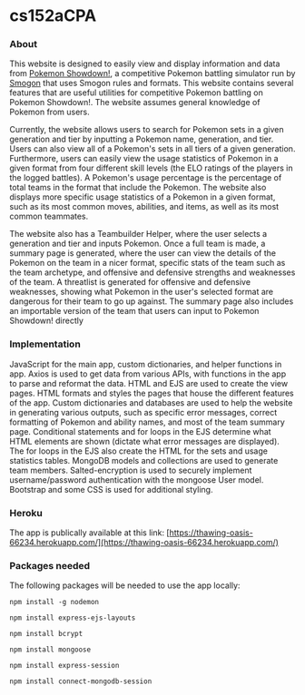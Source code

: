 # cs152aCPA

### About
This website is designed to easily view and display information and data from [Pokemon Showdown!](https://play.pokemonshowdown.com), a competitive Pokemon 
battling simulator run by [Smogon](https://www.smogon.com) that uses Smogon rules and formats. This website contains several features that are useful utilities for competitive Pokemon battling on Pokemon Showdown!. The website assumes general knowledge of Pokemon from users. 

Currently, the website allows users to search for Pokemon sets in a given generation and tier by inputting a Pokemon name, generation, and tier. Users can also view all of a Pokemon's sets in all tiers of a given generation. Furthermore, users can easily view the usage statistics of Pokemon in a given format from four different skill levels (the ELO ratings of the players in the logged battles). A Pokemon's usage percentage is the percentage of total teams in the format that include the Pokemon. The website also displays more specific usage statistics of a Pokemon in a given format, such as its most common moves, abilities, and items, as well as its most common teammates.

The website also has a Teambuilder Helper, where the user selects a generation and tier and inputs Pokemon. Once a full team is made, a summary page is generated, where the user can view the details of the Pokemon on the team in a nicer format, specific stats of the team such as the team archetype, and offensive and defensive strengths and weaknesses of the team. A threatlist is generated for offensive and defensive weaknesses, showing what Pokemon in the user's selected format are dangerous for their team to go up against. The summary page also includes an importable version of the team that users can input to Pokemon Showdown! directly

### Implementation
JavaScript for the main app, custom dictionaries, and helper functions in app. Axios is used to get data from various APIs, with functions in the app to parse and reformat the data. HTML and EJS are used to create the view pages. HTML formats and styles the pages that house the different features of the app. Custom dictionaries and databases are used to help the website in generating various outputs, such as specific error messages, correct formatting of Pokemon and ability names, and most of the team summary page. Conditional statements and for loops in the EJS determine what HTML elements are shown (dictate what error messages are displayed). The for loops in the EJS also create the HTML for the sets and usage statistics tables. MongoDB models and collections are used to generate team members. Salted-encryption is used to securely implement username/password authentication with the mongoose User model. Bootstrap and some CSS is used for additional styling.

### Heroku
The app is publically available at this link:
[https://thawing-oasis-66234.herokuapp.com/](https://thawing-oasis-66234.herokuapp.com/)

### Packages needed
The following packages will be needed to use the app locally:

  `npm install -g nodemon`
  
  `npm install express-ejs-layouts`
  
  `npm install bcrypt`
 
 `npm install mongoose`
  
  `npm install express-session`
  
  `npm install connect-mongodb-session`

